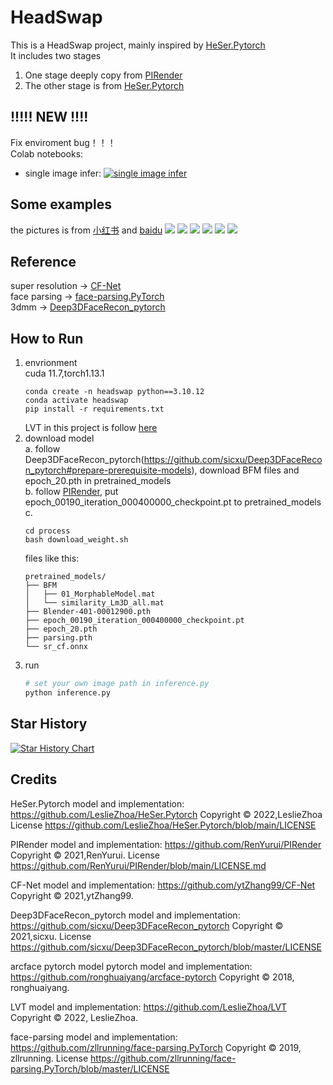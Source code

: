 # HeadSwap
This is a HeadSwap project, mainly inspired by [HeSer.Pytorch](https://github.com/LeslieZhoa/HeSer.Pytorch)<br>
It includes two stages<br>
1.  One stage  deeply copy from [PIRender](https://github.com/RenYurui/PIRender)<br>
2. The other stage is from [HeSer.Pytorch](https://github.com/LeslieZhoa/HeSer.Pytorch)
## !!!!! NEW !!!!
Fix enviroment bug！！！<br>
Colab notebooks: 
* single image infer: [![single image infer](https://colab.research.google.com/assets/colab-badge.svg)](https://colab.research.google.com/github/LeslieZhoa/HeadSwap/blob/main/infer.ipynb)
## Some examples
the pictures is from [小红书](https://www.xiaohongshu.com/) and [baidu](https://www.baidu.com)
![](assets/1-e6de879a-f3c2-47f8-9588-feab95df7b9e.png)
![](assets/2-6.png)
![](assets/3c7b5309-37dc-4cd4-abba-dab4b2482285-7ed01838-3959-48c4-a946-f7bb0232b8cc.png)
![](assets/3c7b5309-37dc-4cd4-abba-dab4b2482285-ce07dc0f-db6c-44a6-80f2-ac9cc5b6d21a.png)
![](assets/5-279fd7f6-1039-44eb-b328-4a5b5c12dc59.png)
![](assets/5ededbf7-0bc9-4af8-aec2-e9af939a0c60-5177e7a3-f5dc-4e11-8a96-79bb54b06ced.png)
## Reference
super resolution -> [CF-Net](https://github.com/ytZhang99/CF-Net)<br>
face parsing -> [face-parsing.PyTorch](https://github.com/zllrunning/face-parsing.PyTorch)<br>
3dmm -> [Deep3DFaceRecon_pytorch](https://github.com/sicxu/Deep3DFaceRecon_pytorch)
## How to Run
1. envrionment<br>
    cuda 11.7,torch1.13.1
    ```
    conda create -n headswap python==3.10.12
    conda activate headswap
    pip install -r requirements.txt 
    ```
    LVT in this project is follow [here](https://github.com/LeslieZhoa/LVT)
2. download model<br>
    a. follow Deep3DFaceRecon_pytorch(https://github.com/sicxu/Deep3DFaceRecon_pytorch#prepare-prerequisite-models), download BFM files and epoch_20.pth in pretrained_models <br>
    b. follow [PIRender](https://github.com/RenYurui/PIRender/blob/main/scripts/download_weights.sh), put epoch_00190_iteration_000400000_checkpoint.pt to pretrained_models<br>
    c. 
    ```
    cd process
    bash download_weight.sh
    ```
    files like this:<br>
    ```
    pretrained_models/
    ├── BFM
    │   ├── 01_MorphableModel.mat
    │   └── similarity_Lm3D_all.mat
    ├── Blender-401-00012900.pth
    ├── epoch_00190_iteration_000400000_checkpoint.pt
    ├── epoch_20.pth
    ├── parsing.pth
    └── sr_cf.onnx
    ```
3. run 
    ```py
    # set your own image path in inference.py
    python inference.py
    ```
## Star History

[![Star History Chart](https://api.star-history.com/svg?repos=LeslieZhoa/HeadSwap&type=Date)](https://star-history.com/#LeslieZhoa/HeadSwap&Date)
    

## Credits
HeSer.Pytorch model and implementation:
https://github.com/LeslieZhoa/HeSer.Pytorch Copyright © 2022,LeslieZhoa License https://github.com/LeslieZhoa/HeSer.Pytorch/blob/main/LICENSE

PIRender model and implementation:
https://github.com/RenYurui/PIRender Copyright © 2021,RenYurui. License https://github.com/RenYurui/PIRender/blob/main/LICENSE.md

CF-Net model and implementation:
https://github.com/ytZhang99/CF-Net Copyright © 2021,ytZhang99. 

Deep3DFaceRecon_pytorch model and implementation:
https://github.com/sicxu/Deep3DFaceRecon_pytorch Copyright © 2021,sicxu. License https://github.com/sicxu/Deep3DFaceRecon_pytorch/blob/master/LICENSE

arcface pytorch model pytorch model and implementation:
https://github.com/ronghuaiyang/arcface-pytorch Copyright © 2018, ronghuaiyang.

LVT model and implementation:
https://github.com/LeslieZhoa/LVT Copyright © 2022, LeslieZhoa.

face-parsing model and implementation:
https://github.com/zllrunning/face-parsing.PyTorch Copyright © 2019, zllrunning.
License https://github.com/zllrunning/face-parsing.PyTorch/blob/master/LICENSE

